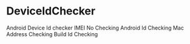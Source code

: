 # DeviceIdChecker
Android Device Id checker
IMEI No Checking
Android Id Checking
Mac Address Checking
Build Id Checking

